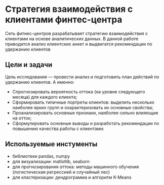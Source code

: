 # Стратегия взаимодействия с клиентами финтес-центра
Сеть фитнес-центров разрабатывает стратегию взаимодействия с клиентами на основе аналитических данных. В данной работе приводится анализ клиентских анкет и выдвигатся рекомендации по удержанию клиентов

## Цели и задачи
Цель исследования — провести анализ и подготовить план действий по удержанию клиентов. А именно:
- Спрогнозировать вероятность оттока (на уровне следующего месяца) для каждого клиента;
- Сформировать типичные портреты клиентов: выделить несколько наиболее ярких групп и охарактеризовать их основные свойства;
- Проанализировать основные признаки, наиболее сильно влияющие на отток;
- Сформулировать основные выводы и разработать рекомендации по повышению качества работы с клиентами:

## Используемые инстументы
- библиотеки pandas, numpy
- для визуализации: matlotlib, seaborn
- для прогнозирования оттока: методы машинного обучения (логистическая регрессией и случайный лес)
- для кластеризации: дендрограмма и алгоритм K-Means
